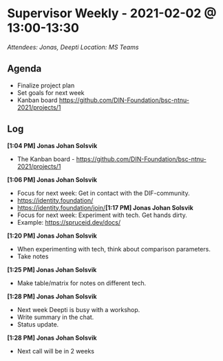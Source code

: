 # Supervisor Weekly - 2021-02-02 @ 13:00-13:30

*Attendees: Jonas, Deepti*
*Location: MS Teams*

## Agenda

- Finalize project plan
- Set goals for next week
- Kanban board https://github.com/DIN-Foundation/bsc-ntnu-2021/projects/1

## Log

**[1:04 PM] Jonas Johan Solsvik**
- The Kanban board - https://github.com/DIN-Foundation/bsc-ntnu-2021/projects/1

**[1:06 PM] Jonas Johan Solsvik**
- Focus for next week: Get in contact with the DIF-community.
- https://identity.foundation/ 
- https://identity.foundation/join/
​
​**[1:17 PM] Jonas Johan Solsvik**
- Focus for next week: Experiment with tech. Get hands dirty.
- Example: https://spruceid.dev/docs/

​**[1:20 PM] Jonas Johan Solsvik**
- When experimenting with tech, think about comparison parameters.
- Take notes

​**[1:25 PM] Jonas Johan Solsvik**
- Make table/matrix for notes on different tech.

​**[1:28 PM] Jonas Johan Solsvik**
- Next week Deepti is busy with a workshop.
- Write summary in the chat.
- Status update.

​**[1:28 PM] Jonas Johan Solsvik**
- Next call will be in 2 weeks
